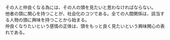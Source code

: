 その人と仲良くなる為には、その人の頭を見たいと思わなければならない。<br>
他者の頭に関心を持つことが、社会化のコツである。全ての人間関係は、該当する人物の頭に興味を持つことから始まる。<br>
仲良くなりたいという感情の正体は、頭をもっと良く見たいという興味関心の表れである。